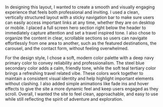 In designing this layout, I wanted to create a smooth and visually engaging experience that feels both professional and inviting. I used a clean, vertically structured layout with a sticky navigation bar to make sure users can easily access important links at any time, whether they are on desktop or mobile. I placed a full screen hero section right below the header to immediately capture attention and set a travel inspired tone. I also chose to organize the content in clear, scrollable sections so users can navigate effortlessly from one area to another, such as the featured destinations, the carousel, and the contact form, without feeling overwhelmed.

For the design style, I chose a soft, modern color palette with a deep navy primary color to convey reliability and professionalism. The steel blue secondary color adds a calm, friendly tone, while the soft teal tertiary color brings a refreshing travel related vibe. These colors work together to maintain a consistent visual identity and help highlight important elements without clashing. I also added simple animations like fade ins and hover effects to give the site a more dynamic feel and keep users engaged as they scroll. Overall, I wanted the site to feel clean, approachable, and easy to use while still reflecting the spirit of adventure and exploration.
